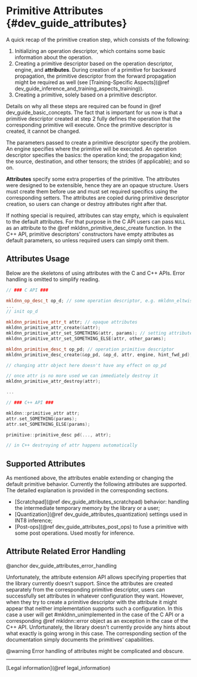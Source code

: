 Primitive Attributes {#dev_guide_attributes}
============================================

A quick recap of the primitive creation step, which consists of the following:
1. Initializing an operation descriptor, which contains some basic information
   about the operation.
2. Creating a primitive descriptor based on the operation descriptor, engine,
   and **attributes**. During creation of a primitive for backward propagation,
   the primitive descriptor from the forward propagation might be required as
   well (see [Training-Specific Aspects](@ref dev_guide_inference_and_training_aspects_training)).
3. Creating a primitive, solely based on a primitive descriptor.

Details on why all these steps are required can be found in
@ref dev_guide_basic_concepts. The fact that is important for us now is that
a primitive descriptor created at step 2 fully defines the operation that the
corresponding primitive will execute. Once the primitive descriptor is created,
it cannot be changed.

The parameters passed to create a primitive descriptor specify the problem. An
engine specifies where the primitive will be executed. An operation descriptor
specifies the basics: the operation kind; the propagation kind; the source,
destination, and other tensors; the strides (if applicable); and so on.

**Attributes** specify some extra properties of the primitive. The attributes
were designed to be extensible, hence they are an opaque structure. Users must
create them before use and must set required specifics using the corresponding
setters. The attributes are copied during primitive descriptor creation, so
users can change or destroy attributes right after that.

If nothing special is required, attributes can stay empty, which is equivalent
to the default attributes. For that purpose in the C API users can pass `NULL`
as an attribute to the @ref mkldnn_primitive_desc_create function. In the C++
API, primitive descriptors' constructors have empty attributes as default
parameters, so unless required users can simply omit them.

## Attributes Usage

Below are the skeletons of using attributes with the C and C++ APIs. Error
handling is omitted to simplify reading.

~~~cpp
// ### C API ###

mkldnn_op_desc_t op_d; // some operation descriptor, e.g. mkldnn_eltwise_desc_t
...
// init op_d

mkldnn_primitive_attr_t attr; // opaque attributes
mkldnn_primitive_attr_create(&attr);
mkldnn_primitive_attr_set_SOMETHING(attr, params); // setting attributes params
mkldnn_primitive_attr_set_SOMETHING_ELSE(attr, other_params);

mkldnn_primitive_desc_t op_pd; // operation primitive descriptor
mkldnn_primitive_desc_create(&op_pd, &op_d, attr, engine, hint_fwd_pd);

// changing attr object here doesn't have any effect on op_pd

// once attr is no more used we can immediately destroy it
mkldnn_primitive_attr_destroy(attr);

...

// ### C++ API ###

mkldnn::primitive_attr attr;
attr.set_SOMETHING(params);
attr.set_SOMETHING_ELSE(params);

primitive::primitive_desc pd(..., attr);

// in C++ destroying of attr happens automatically

~~~

## Supported Attributes

As mentioned above, the attributes enable extending or changing the default
primitive behavior. Currently the following attributes are supported.
The detailed explanation is provided in the corresponding sections.

- [Scratchpad](@ref dev_guide_attributes_scratchpad) behavior: handling the
  intermediate temporary memory by the library or a user;
- [Quantization](@ref dev_guide_attributes_quantization) settings used in INT8
  inference;
- [Post-ops](@ref dev_guide_attributes_post_ops) to fuse a primitive with
  some post operations. Used mostly for inference.


## Attribute Related Error Handling
@anchor dev_guide_attributes_error_handling

Unfortunately, the attribute extension API allows specifying properties that the
library currently doesn't support. Since the attributes are created separately
from the corresponding primitive descriptor, users can successfully set
attributes in whatever configuration they want. However, when they try to
create a primitive descriptor with the attribute it might appear that neither
implementation supports such a configuration. In this case a user will get
#mkldnn_unimplemented in the case of the C API or a corresponding
 @ref mkldnn::error object as an exception in the case of the C++ API.
 Unfortunately, the library doesn't currently provide any hints about what
 exactly is going wrong in this case. The corresponding section of the
 documentation simply documents the primitives' capabilities.

@warning
    Error handling of attributes might be complicated and obscure.


--------

[Legal information](@ref legal_information)
